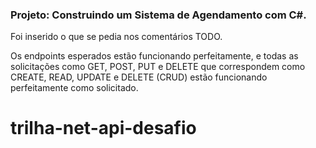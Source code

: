 ### Projeto: Construindo um Sistema de Agendamento com C#.

Foi inserido o que se pedia nos comentários TODO.

Os endpoints esperados estão funcionando perfeitamente, e todas as solicitações como GET, POST, PUT e DELETE que correspondem como CREATE, READ, UPDATE e DELETE (CRUD) estão funcionando perfeitamente como solicitado.


# trilha-net-api-desafio
